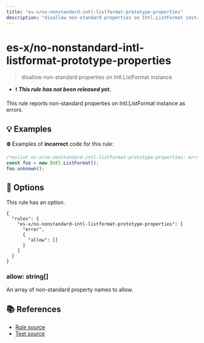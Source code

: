 ```yaml
---
title: "es-x/no-nonstandard-intl-listformat-prototype-properties"
description: "disallow non-standard properties on Intl.ListFormat instance"
---
```


# es-x/no-nonstandard-intl-listformat-prototype-properties
> disallow non-standard properties on Intl.ListFormat instance

- ❗ <badge text="This rule has not been released yet." vertical="middle" type="error"> ***This rule has not been released yet.*** </badge>

This rule reports non-standard properties on Intl.ListFormat instance as errors.

## 💡 Examples

⛔ Examples of **incorrect** code for this rule:

<eslint-playground type="bad">

```js
/*eslint es-x/no-nonstandard-intl-listformat-prototype-properties: error */
const foo = new Intl.ListFormat();
foo.unknown();
```

</eslint-playground>

## 🔧 Options

This rule has an option.

```jsonc
{
  "rules": {
    "es-x/no-nonstandard-intl-listformat-prototype-properties": [
      "error",
      {
        "allow": []
      }
    ]
  }
}
```

### allow: string[]

An array of non-standard property names to allow.

## 📚 References

- [Rule source](https://github.com/eslint-community/eslint-plugin-es-x/blob/master/lib/rules/no-nonstandard-intl-listformat-prototype-properties.js)
- [Test source](https://github.com/eslint-community/eslint-plugin-es-x/blob/master/tests/lib/rules/no-nonstandard-intl-listformat-prototype-properties.js)

